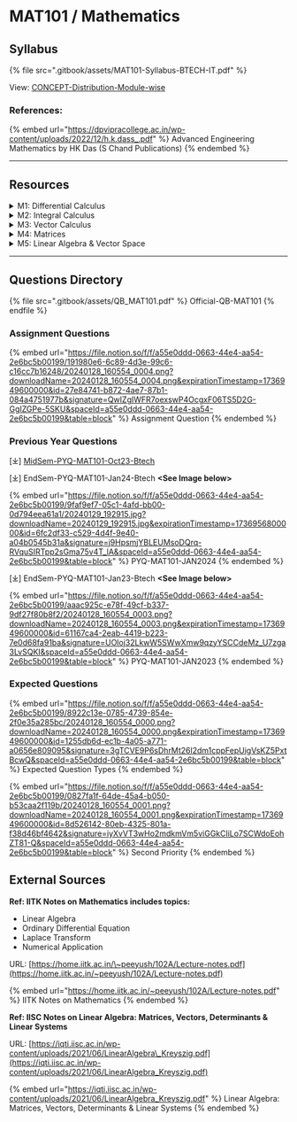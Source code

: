 # MAT101 / Mathematics

## Syllabus

{% file src=".gitbook/assets/MAT101-Syllabus-BTECH-IT.pdf" %}

View: [CONCEPT-Distribution-Module-wise](https://file.notion.so/f/f/a55e0ddd-0663-44e4-aa54-2e6bc5b00199/b96bc178-b162-454a-96f3-1e1fb79e8702/20240127_224113.jpg?table=block\&id=10a8455a-ef37-4acd-b60a-407b416ebf61\&spaceId=a55e0ddd-0663-44e4-aa54-2e6bc5b00199\&expirationTimestamp=1736949600000\&signature=8FnViHra51wtlhO1RQ2MkpDAEG8K2cpBUyXAjorbzfI\&downloadName=20240127_224113.jpg)

### References:

{% embed url="https://dpvipracollege.ac.in/wp-content/uploads/2022/12/h.k.dass_.pdf" %}
Advanced Engineering Mathematics by HK Das (S Chand Publications)
{% endembed %}

***

## Resources

<details>

<summary>M1: Differential Calculus</summary>

\[⤓] [L1-Successive\_Differentiation-1\_MAT101](https://file.notion.so/f/f/a55e0ddd-0663-44e4-aa54-2e6bc5b00199/91df37f2-ac77-4854-88d2-30b5556b71fc/L-1_Successive_Differentiation-1_MAT-101-1.pdf?table=block\&id=2dfa38df-945c-472b-8f45-d52f01b5f357\&spaceId=a55e0ddd-0663-44e4-aa54-2e6bc5b00199\&expirationTimestamp=1736942400000\&signature=k6kz897pxPBA0eddq7F_7YZ-EFSg47a13DyL0J7BxYc\&downloadName=L-1_Successive_Differentiation-1_MAT-101-1.pdf)

\[⤓] [L2-Successive\_Differentiation-1\_MAT101](https://file.notion.so/f/f/a55e0ddd-0663-44e4-aa54-2e6bc5b00199/eebe7963-e096-45ce-a037-a27c5c1cdce7/L-2_Successive_Differentiation-2_MAT-101-1.pdf?table=block\&id=40896c68-094b-4d97-b106-2a5fc081884b\&spaceId=a55e0ddd-0663-44e4-aa54-2e6bc5b00199\&expirationTimestamp=1736942400000\&signature=xX_x6quo5hWaMlPaqB6cw0XsS--N7mM7CmO2al-wXxQ\&downloadName=L-2_Successive_Differentiation-2_MAT-101-1.pdf)

\[⤓] [L3-Successive\_Differentiation-1\_MAT101](https://file.notion.so/f/f/a55e0ddd-0663-44e4-aa54-2e6bc5b00199/8881f743-1da7-4c39-a44b-832232e88b10/L-3_Successive_Differentiation-3_MAT-101-1.pdf?table=block\&id=3985b6d6-d1be-4b9f-b211-7aab45387060\&spaceId=a55e0ddd-0663-44e4-aa54-2e6bc5b00199\&expirationTimestamp=1736942400000\&signature=U_xu5ZO9WL8LYVXNu9j3IH93dEdd3LjZ_ytLyq1blIc\&downloadName=L-3_Successive_Differentiation-3_MAT-101-1.pdf)

\[⤓] [L4-Leibnitz-Theorem\_MAT101](https://file.notion.so/f/f/a55e0ddd-0663-44e4-aa54-2e6bc5b00199/7244f847-cdc2-4313-a82c-e63f4e46ca16/L-4_Leibnitz_Theorem_MAT-101.pdf?table=block\&id=47b2a016-13c4-4618-97ea-ece229017d6f\&spaceId=a55e0ddd-0663-44e4-aa54-2e6bc5b00199\&expirationTimestamp=1736942400000\&signature=faB1xwgnGMqpmph0GYBrmPijuh50d2CWG1pIAUMcjnw\&downloadName=L-4_Leibnitz_Theorem_MAT-101.pdf)

\[⤓] [L5-Leibnitz-Theorem\_MAT101](https://file.notion.so/f/f/a55e0ddd-0663-44e4-aa54-2e6bc5b00199/0cc2606c-83df-4a24-a51d-cea9c5789053/L-5_Leibnitzs_Theorem_2_MAT-101.pdf?table=block\&id=f5a5f1a6-4430-461e-af8a-db992da112b0\&spaceId=a55e0ddd-0663-44e4-aa54-2e6bc5b00199\&expirationTimestamp=1736942400000\&signature=_cgTcwBlIVe6jz_OT8wRiV8XectNTWvdms1zCc3rXlg\&downloadName=L-5_Leibnitz%27s_Theorem_2_MAT-101.pdf)

\[⤓] [L6-Rolles-Theorem-MAT101](https://file.notion.so/f/f/a55e0ddd-0663-44e4-aa54-2e6bc5b00199/21f5caec-86e1-40d5-94f6-1c3bad58a947/L-6_Rolles_Theorem_MAT-101.pdf?table=block\&id=15e88d8a-242d-4373-8fef-36c14af13efe\&spaceId=a55e0ddd-0663-44e4-aa54-2e6bc5b00199\&expirationTimestamp=1736942400000\&signature=d1Ic_F8J_A-k52fZSjNGhoYFNYgyB_um6iO_ILWJIk4\&downloadName=L-6_Rolle%27s_Theorem_MAT-101.pdf)

\[⤓] [L7-MeanValueTheorem-MAT101](https://file.notion.so/f/f/a55e0ddd-0663-44e4-aa54-2e6bc5b00199/55e84288-8aba-4f39-9122-c63a27b1203d/L-7_Mean_Value_Theorems_MAT-10.pdf?table=block\&id=dbf088d6-1ac1-4eaf-ba29-392456399bbf\&spaceId=a55e0ddd-0663-44e4-aa54-2e6bc5b00199\&expirationTimestamp=1736942400000\&signature=tPBUvBNa0S1rc9QiS0dcSyXtstCB5ZjKb-QssG_2SdA\&downloadName=L-7_Mean_Value_Theorems_MAT-10.pdf)

\[⤓] [L8-MeanValueTheorem-MAT101](https://file.notion.so/f/f/a55e0ddd-0663-44e4-aa54-2e6bc5b00199/3555ac93-3949-4fe1-a675-45390607ff7b/L-8_Mean_Value_Theorems-2_MAT-101.pdf?table=block\&id=d2418cef-9708-44f6-b3c6-e393323cde1e\&spaceId=a55e0ddd-0663-44e4-aa54-2e6bc5b00199\&expirationTimestamp=1736942400000\&signature=KldeYoZd6y9U4d3XRAzEzNoYM7VN4wBuQ7FNuS8TEC0\&downloadName=L-8_Mean_Value_Theorems-2_MAT-101.pdf)

\[⤓] [L9-Partial-Differentiaion-MAT101](https://file.notion.so/f/f/a55e0ddd-0663-44e4-aa54-2e6bc5b00199/d13f0365-9888-488e-b828-6a82592eb2e5/L-9_Partial_Differential_MAT-101.pdf?table=block\&id=09d47b49-260f-4904-b5ff-3560a8b27ff1\&spaceId=a55e0ddd-0663-44e4-aa54-2e6bc5b00199\&expirationTimestamp=1736942400000\&signature=Y5C9Prqj_3ASlvShmbv7bntTGOiQH4iNZbdeJOnbQH8\&downloadName=L-9_Partial_Differential_MAT-101.pdf)

\[⤓] [L10-Maxima-Minima-MAT101](https://file.notion.so/f/f/a55e0ddd-0663-44e4-aa54-2e6bc5b00199/d94a659f-9d52-497c-b82a-3519be6a97be/L-10_Maxima_Minima_MAT-101.pdf?table=block\&id=e4c6eff5-b360-4aa7-b950-698a4b793999\&spaceId=a55e0ddd-0663-44e4-aa54-2e6bc5b00199\&expirationTimestamp=1736942400000\&signature=zSjuMJjZv7RfbGa9QGrw4M5ekjUw9IWB4qxUL9bz-58\&downloadName=L-10_Maxima_Minima_MAT-101.pdf)

\[ ▶︎ ] [L1-Partial Differentiation (Basic Concepts)](https://youtu.be/_T7rcF1mrIw?si=r_EgCLw2p-CKQtWq)

\[ ▶︎ ] [L2-Partial Differentiation (Basic Questions)](https://youtu.be/YtWqxK-3TQk?si=D3dWUyhtqMxWY-un)

\[ ▶︎ ] [L3-Partial Derivative of 1st Order - Part 1](https://youtu.be/FtKWs--F1pc?si=s8E5rKVxZ4kGI-DF)

\[ ▶︎ ] [L4-Partial Derivative of 1st Order - Part 2](https://youtu.be/YZXI_iBV4v4?si=AtfJhucx07wwbqEg)

\[ ▶︎ ] [L5-Partial Derivative of 1st Order - Part 3](https://youtu.be/_iZAhNZTPww?si=UQY_yhG9p-9aC3hd)

\[ ▶︎ ] [L1-Successive Differentiation (Algebraic Fn) ](https://youtu.be/SYjzQypOtiw?si=IkuYHz9npqtwNX-o)

\[ ▶︎ ] [L2-Successive Differentiation (nth Order Deriv. of Trigono Fn)](https://youtu.be/3o-QLMvD2dg?si=ncdADkwuhNOfU00N)

\[ ▶︎ ] [L3-Successive Differentiation (Leibnitz Theorem)](https://youtu.be/PHIGwMmi7iU?si=DQwLUq3Uau4pb-Wr)

\[ ▶︎ ] [L1-Differential Calculus (Rolle's Theorem)](https://youtu.be/bQ_B9cHBYfQ?si=y5VZIiaXIHtNBQGL)&#x20;

\[ ▶︎ ] [L2-Differential Calculus (LMVT) ](https://youtu.be/B_k3cWFoTp4?si=zZMih7mXu8Dh2TXf)

\[ ▶︎ ] [L3-Differential Calculus (Taylor's & Maclaurin's Theorem)](https://youtu.be/Em6cGzwOq-Y?si=9yswxjMP6PcKTK0F)&#x20;

\[ ▶︎ ] [L4-Differential Calculus (Standard Expansions)](https://youtu.be/uYN6AdndsgE?si=JHoiqFKMiZ_NK3PX)

\[ ▶︎ ] [Total Derivatives (Concept & Problems)](https://youtu.be/m1nAHb0wUXg?si=SEKxgQ0ugqJ3lzED)

\[ ▶︎ ] [L1-Maxima & Minima (Appl of Partial Derivative)](https://youtu.be/In3oZPIymm8?si=unne7rIElM60Aftt)

\[ ▶︎ ] [L2-Maxima & Minima (Appl of Partial Derivative)](https://youtu.be/T5HzdeSnlhM?si=Ksvmj4tVU094CDWy)

</details>

<details>

<summary>M2: Integral Calculus</summary>

\[⤓] [L11-Definite-Integral-Beta-Gamma-fn-MAT101](https://file.notion.so/f/f/a55e0ddd-0663-44e4-aa54-2e6bc5b00199/4196da50-57c9-4566-bbc3-0db29808ca19/L-11_Definite_Integral_Beta_Gamma_Function_MAT-101-1.pdf?table=block\&id=64944fbb-d5b7-4a64-a95c-2ff851300914\&spaceId=a55e0ddd-0663-44e4-aa54-2e6bc5b00199\&expirationTimestamp=1736942400000\&signature=aUdfb-r5MQVEJEu4Nur43Y5xHtZdk8NG_PQDJ7ijVdg\&downloadName=L-11_Definite_Integral_Beta_Gamma_Function_MAT-101-1.pdf)

\[⤓] [L12-RelationInBetaGamma-fn-MAT101](https://file.notion.so/f/f/a55e0ddd-0663-44e4-aa54-2e6bc5b00199/ff5a4f00-5790-4bef-8c45-dbcc682bba6c/L-12_Relation_in_Beta_Gamma_Functions.pdf?table=block\&id=81fc22b1-06c0-4da0-969f-dc66c24e5351\&spaceId=a55e0ddd-0663-44e4-aa54-2e6bc5b00199\&expirationTimestamp=1736942400000\&signature=rpbYk_EzT7iAiM_SzX45ZxkHbGqTRCoWM0tUZ_d-VJA\&downloadName=L-12_Relation_in_Beta_Gamma_Functions.pdf)

\[⤓] [L13-Area-of-CartesianCurve-MAT101](https://file.notion.so/f/f/a55e0ddd-0663-44e4-aa54-2e6bc5b00199/22435ef3-8750-497d-9918-c12499e17ee1/L-13_Area_of_Cartesian_Curves.pdf?table=block\&id=44fdbbcc-8c41-4d49-a791-3b7b2cffcfe3\&spaceId=a55e0ddd-0663-44e4-aa54-2e6bc5b00199\&expirationTimestamp=1736942400000\&signature=q06LPGU5TlyOanDXedoobqzV0wHTmeBFQEhliwLDItg\&downloadName=L-13_Area_of_Cartesian_Curves.pdf)

\[⤓] [L14-VolOfRevolution-MAT101](https://file.notion.so/f/f/a55e0ddd-0663-44e4-aa54-2e6bc5b00199/be50f115-c621-4622-b1b0-0b1f79f4fc06/L-14_Volume_of_Revolution_MAT-101.pdf?table=block\&id=a1e496c2-2b06-4afe-9455-ce044bca50ab\&spaceId=a55e0ddd-0663-44e4-aa54-2e6bc5b00199\&expirationTimestamp=1736942400000\&signature=gohk4nonBLmuw3BjaRKrcmO3BR48v5_IAFP6PnFAoVk\&downloadName=L-14_Volume_of_Revolution_MAT-101.pdf)

\[⤓] [L15-SurfaceOfRevolution-MAT101](https://file.notion.so/f/f/a55e0ddd-0663-44e4-aa54-2e6bc5b00199/47b90c99-30e3-4a13-ab9c-c7dcecd3ff58/L-15_Surface_of_Revolution_MAT-101.pdf?table=block\&id=75171d46-190a-48d9-be1e-b21b8bbd0a85\&spaceId=a55e0ddd-0663-44e4-aa54-2e6bc5b00199\&expirationTimestamp=1736942400000\&signature=RSOQ5bYr-v555-vyevSe9sKb2RLsw2zE9aUGMHJtIkI\&downloadName=L-15_Surface_of_Revolution_MAT-101.pdf)

\[⤓] [L16-MultipleIntegrals-MAT101](https://file.notion.so/f/f/a55e0ddd-0663-44e4-aa54-2e6bc5b00199/d01bbcfe-f0c0-4aa4-b90d-49feacde7650/L-16_Multiple_Integrals_MAT-101-1.pdf?table=block\&id=5a54fd17-de01-4eb9-9c3c-47041bc580b0\&spaceId=a55e0ddd-0663-44e4-aa54-2e6bc5b00199\&expirationTimestamp=1736942400000\&signature=4gSMkvI24irgq4wsEhKR-WGOS-h3JHuCFEiZyqBqWp4\&downloadName=L-16_Multiple_Integrals_MAT-101-1.pdf)

\[ ▶︎ ] [L1-Beta & Gamma Function (Property)](https://youtu.be/LLX0UjUGL5w?si=NKLYXahN8H_ON2nh)

\[ ▶︎ ][ L2-Beta & Gamma Function (Tricks to Solve Different Function)](https://youtu.be/G01UYZ_YZDA?si=SjFfjSwt0ht9DWDw)

\[ ▶︎ ] [L3-Beta & Gamma Function (Types of Beta function) - Part 1](https://youtu.be/BW1ZsjChbno?si=hJOKXuaTNyVpyqal)

\[ ▶︎ ][ L4-Beta & Gamma Function (Types of Beta function) - Part 2](https://youtu.be/ID5qjCARkL4?si=zmmMzo7atiqe-np7)

\[ ▶︎ ] [Double Integrals (Evaluation of Direct Double Integral)](https://youtu.be/swF628VHQDo?si=PRRGFkGFQ-PeDNI1)

\[ ▶︎ ] [Double Integrals (Cartesian to Polar)](https://youtu.be/3IgY__Hpv1k?si=RRwqCYlzf0JmJRT1)

\[ ▶︎ ] [Double Integrals (Limit is not given (Region))](https://youtu.be/GtgY7Jw8avY?si=SpoUYwwrTAPCUuYb)

\[ ▶︎ ] [Double Integrals (Area by Double Integration)](https://youtu.be/FVZhdEPldIk?si=iE1FXPHk3bxU_0Km)

</details>

<details>

<summary>M3: Vector Calculus</summary>

\[⤓] [L1-Vector-Calculus-MAT101](https://file.notion.so/f/f/a55e0ddd-0663-44e4-aa54-2e6bc5b00199/39c6cc5e-1363-428e-8fcc-3e06160129e2/Vector_Space_1_MAT_101-1.pdf?table=block\&id=6941344c-f37c-4c7f-b35b-079274e37343\&spaceId=a55e0ddd-0663-44e4-aa54-2e6bc5b00199\&expirationTimestamp=1736942400000\&signature=AlofA3TuB8zjKMwUJgEkSbd1jFlhRgAKCClYVP1Fplo\&downloadName=Vector_Space_1_MAT_101-1.pdf)

\[⤓] [L2-Vector-Calculus-MAT101](https://file.notion.so/f/f/a55e0ddd-0663-44e4-aa54-2e6bc5b00199/b641ff27-b76c-40a6-8bb9-2814293a848d/Vector_Space_2_MAT_101-1.pdf?table=block\&id=7a143d6b-67f0-4242-8014-9043c42d6c82\&spaceId=a55e0ddd-0663-44e4-aa54-2e6bc5b00199\&expirationTimestamp=1736942400000\&signature=dMTjMl5YTqnBKg6BC_51qFeu7YHP_9oLosrBQN14EAg\&downloadName=Vector_Space_2_MAT_101-1.pdf)

\[⤓] [L3-Vector-Calculus-MAT101](https://file.notion.so/f/f/a55e0ddd-0663-44e4-aa54-2e6bc5b00199/40f7ee24-5424-455c-a60d-c651b6ad9c27/Vector_Space_3_MAT_101.pdf?table=block\&id=018cdeb2-d2d0-47e9-b07a-06d27a311439\&spaceId=a55e0ddd-0663-44e4-aa54-2e6bc5b00199\&expirationTimestamp=1736942400000\&signature=X3skTm-EXkC33czxaSG1f5d489VPN191hZTvKsOhBOE\&downloadName=Vector_Space_3_MAT_101.pdf)

\[⤓] [L5-Vector-Calculus-MAT101](https://file.notion.so/f/f/a55e0ddd-0663-44e4-aa54-2e6bc5b00199/a99f7d04-45d4-4d8a-8a92-de8d3c9dbdcc/Vector_Space_5_MAT_101-1.pdf?table=block\&id=b46533f1-de86-4a46-a6b9-f80b5513f937\&spaceId=a55e0ddd-0663-44e4-aa54-2e6bc5b00199\&expirationTimestamp=1736942400000\&signature=HdbkbkwcXTtZkiphFUITRrnqB3iv7lPsxWmN7XCZeF4\&downloadName=Vector_Space_5_MAT_101-1.pdf)

\[⤓] [L6-Vector-Calculus-MAT101](https://file.notion.so/f/f/a55e0ddd-0663-44e4-aa54-2e6bc5b00199/a79999e3-f069-4279-b3b7-cd13661ec291/Vector-6_MAT-101-1.pdf?table=block\&id=50013483-ddea-474d-a3fb-829bf81d2671\&spaceId=a55e0ddd-0663-44e4-aa54-2e6bc5b00199\&expirationTimestamp=1736942400000\&signature=MZCO0IjHoaOuYkgf0D84hmi8VmXVA6Lm1kaW9CIXU6I\&downloadName=Vector-6_MAT-101-1.pdf)

\[⤓] [L7-Vector-Calculus-MAT101](https://file.notion.so/f/f/a55e0ddd-0663-44e4-aa54-2e6bc5b00199/2489ce7e-1a7b-4fe0-8010-ddd572181c45/Vector_7_MAT_101-1.pdf?table=block\&id=824995b1-56ba-4565-a68d-ff165d419966\&spaceId=a55e0ddd-0663-44e4-aa54-2e6bc5b00199\&expirationTimestamp=1736942400000\&signature=nm-sQD0dvHiTJg2RR1-BV1EsSTrXiVNFk_NO3Nxg8Ho\&downloadName=Vector_7_MAT_101-1.pdf)

\[⤓] [L8-Vector-Calculus-MAT101](https://file.notion.so/f/f/a55e0ddd-0663-44e4-aa54-2e6bc5b00199/9bee90d2-f65e-41a5-9c7b-07d881777f0b/Vector_8_MAT_101.pdf?table=block\&id=a2509402-73e3-4320-83ec-fb68bdb9c816\&spaceId=a55e0ddd-0663-44e4-aa54-2e6bc5b00199\&expirationTimestamp=1736942400000\&signature=57MlrZS1HXlhsP56ACQYciBN_pLdbuhPUma8yjz2bTk\&downloadName=Vector_8_MAT_101.pdf)

\[ ▶︎ ] [L1-Vector-Diff. (Gradient & Directional Derivative)](https://youtu.be/NAJuuEKwOIQ?si=q1_oq39XXqGarKan)

\[ ▶︎ ][ L2-Vector-Diff. (Angle between the Normals)](https://youtu.be/GRkThi4L4sU?si=ASYmL09rph9M-THS)

\[ ▶︎ ] [L3-Vector-Diff. (Divergence & Curl)](https://youtu.be/iWW0LVd8bVQ?si=VRkMUpIpYp0uJczP)

\[ ▶︎ ] [L4-Vector-Diff. (One Shot)](https://youtu.be/t7VGyM7jOsU?si=0Uvg6cLrAyRLGQ9g)

\[ ▶︎ ] [L1-Vector-Integration. (Line Integral) - Part 1](https://youtu.be/IE5tAyIQviE?si=HTJHsVtqNZT_ohtq)

\[ ▶︎ ] [L2-Vector-Integration. (Line Integral) - Part 2](https://youtu.be/hPspDNnnAxQ?si=05y_hk2qqhz8_0CM)&#x20;

\[ ▶︎ ] [L3-Vector-Integration. (Green's Theorem)](https://youtu.be/jc0md5xkHYY?si=7MzoLtDZBOiN596v)

\[ ▶︎ ] [L4-Vector-Integration. (Stoke's Theorem)](https://youtu.be/ZYOGVj98UVE?si=3EvpTZp14R4_cjn3)

\[ ▶︎ ] [L5-Vector-Integration. (One Shot)](https://youtu.be/9NIOJICQ6vc?si=OGnsk3orcO1HR7tc)

</details>

<details>

<summary>M4: Matrices</summary>

\[⤓] [L1-Matrices-MAT101](https://file.notion.so/f/f/a55e0ddd-0663-44e4-aa54-2e6bc5b00199/4c21da0c-e701-4cfb-afc5-fb62a8d30ec9/Matrix_1_MAT_101-1.pdf?table=block\&id=a9cd1b10-3b16-4562-899c-65ec3b258668\&spaceId=a55e0ddd-0663-44e4-aa54-2e6bc5b00199\&expirationTimestamp=1736942400000\&signature=LCeFEgHT-AEaqWIQ5JfgLxAYJKviCsdIqKtL3m_3dQk\&downloadName=Matrix_1_MAT_101-1.pdf)

\[⤓] [L2-Matrices-MAT101](https://file.notion.so/f/f/a55e0ddd-0663-44e4-aa54-2e6bc5b00199/62fbf49a-ea13-46ed-96cf-1341128d700a/Matrix_2_MAT_101-1.pdf?table=block\&id=7d46dd77-ea93-47cb-bfb3-df587864eb1b\&spaceId=a55e0ddd-0663-44e4-aa54-2e6bc5b00199\&expirationTimestamp=1736942400000\&signature=22ia5UKjQTTDLbznMUyGcqNzwy3sNHXE_c1_wG9aEZY\&downloadName=Matrix_2_MAT_101-1.pdf)

\[⤓] [L3-Matrices-MAT101](https://file.notion.so/f/f/a55e0ddd-0663-44e4-aa54-2e6bc5b00199/32d7241e-c8d2-49ad-a718-aa8d93e80fa9/Matrix_3_MAT_101-1.pdf?table=block\&id=9a74e229-241d-4000-8600-e6797354ed57\&spaceId=a55e0ddd-0663-44e4-aa54-2e6bc5b00199\&expirationTimestamp=1736942400000\&signature=gloMDQ1FELvuQ0odmWrlpCkBbmEQy1joLBcY8Bs2iMo\&downloadName=Matrix_3_MAT_101-1.pdf)

\[⤓] [L4-Matrices-MAT101](https://file.notion.so/f/f/a55e0ddd-0663-44e4-aa54-2e6bc5b00199/4595669f-7982-4201-bcde-7a4101d43aff/Matrix_4_MAT_101-1.pdf?table=block\&id=f2f28f3f-c5a6-4113-9268-488d0a891172\&spaceId=a55e0ddd-0663-44e4-aa54-2e6bc5b00199\&expirationTimestamp=1736942400000\&signature=ClLmOh7OsohYI0q__xNL_2DTBdc4en_PWkPly0t8ubs\&downloadName=Matrix_4_MAT_101-1.pdf)

\[⤓] [L5-Matrices-MAT101](https://file.notion.so/f/f/a55e0ddd-0663-44e4-aa54-2e6bc5b00199/36100035-f3d5-43b1-b06b-26f0d6c714a3/Matrix_5_MAT_101-1.pdf?table=block\&id=f5d56d72-39e2-4705-afef-681790bfb702\&spaceId=a55e0ddd-0663-44e4-aa54-2e6bc5b00199\&expirationTimestamp=1736942400000\&signature=IBmMsiTWpDDhDt24ujEl6h1s3Crh_4-BzKFicjkPGqs\&downloadName=Matrix_5_MAT_101-1.pdf)

\[⤓] [L6-Matrices-MAT101](https://file.notion.so/f/f/a55e0ddd-0663-44e4-aa54-2e6bc5b00199/e3cd8722-e017-470d-a695-9309f9e72675/Matrix_6_MAT_101-1.pdf?table=block\&id=3264196f-19cf-47c0-b447-f96e3e053807\&spaceId=a55e0ddd-0663-44e4-aa54-2e6bc5b00199\&expirationTimestamp=1736942400000\&signature=kiUS-PCAj934Dcpy6Y7iariSH3VykxOx-3tWF8CFS2w\&downloadName=Matrix_6_MAT_101-1.pdf)

\[⤓] [L7-Matrices-MAT101](https://file.notion.so/f/f/a55e0ddd-0663-44e4-aa54-2e6bc5b00199/623f130c-4a24-487b-b4d8-3cd69c2461c8/Matrix_7_MAT_101-1.pdf?table=block\&id=179e7016-b659-4165-933f-d9990dc181a1\&spaceId=a55e0ddd-0663-44e4-aa54-2e6bc5b00199\&expirationTimestamp=1736942400000\&signature=39OvQU6lSjQVZuJQtylFjB_-kU91ZO6Vs_scAlZZAHk\&downloadName=Matrix_7_MAT_101-1.pdf)

\[ ▶︎ ] [Shortcut Trick to find Inverse Matrix 2x2 & 3x3](https://youtu.be/vXMfuIWSYrg?si=rmaQBWXoGX7X3Bu5)

\[ ▶︎ ] [L1-Matrices (Types & Operations)](https://youtu.be/YNkv74VuXvk?si=0ayYfa9xOm3fOsRg)

\[ ▶︎ ] [L2-Properties of Matrices & Orthogonal Matrix](https://youtu.be/w9ZcD15DECM?si=8EGKdTHhtl41F6fL)

\[ ▶︎ ] [L3-Unitary Matrix](https://youtu.be/PeRzg4mfNEI?si=gLC_3uuvxRGlkhjG)

\[ ▶︎ ] [L4-Rank of Matrix (Normal Form)](https://youtu.be/E7iXLYx8_GI?si=P9Lt42K-bf4gg1Rh)

\[ ▶︎ ] [L5-Part-1 Reduction of Matrix to Normal Form ](https://youtu.be/GPAjA9mmhnw?si=UHm5NJlrSZXfva6M)

\[ ▶︎ ] [L6-Part-2 Reduction of Matrix to Normal Form](https://youtu.be/FUku0LVo87k?si=9pBxs2TTicfiUl4N)

\[ ▶︎ ] [L7-Part-1 Matrices - Linear Dependence & Independence](https://youtu.be/gqq_aPn4NcI?si=DPrIVGTe-QCSRHNY)

\[ ▶︎ ] [L8-Part-1 Matrices - Linear Dependence & Independence](https://youtu.be/cWsLTf-6YuA?si=EnRDOKdygJW_H8RR)

\[ ▶︎ ] [L9-Conditions of Consistency](https://youtu.be/Z3bylFBtD3A?si=mGmz7TkoQmMqqFpc)

\[ ▶︎ ] [L1-Eigen Values & Vectors (Values Not Repeated)](https://youtu.be/p4A0XDL6_XQ?si=f33UK89jBrNSorWl)

\[ ▶︎ ] [L2-Eigen Values & Vectors (Values Repeated)](https://youtu.be/b6Mab8ZIpSU?si=KwAM-e61EYSCcM4_)

\[ ▶︎ ] [L3-Eigen Values & Vectors (All Numerical Types)](https://youtu.be/1_ryGlULx98?si=wLWyOG11dlsP5ybW)

\[ ▶︎ ] [L4-Eigen Values & Vectors (Cayley-Hamilton Theorem) Part-1](https://youtu.be/Z0YZgTGCm5s?si=SvOv9DHIOwcqaXPK)

\[ ▶︎ ] [L5-Eigen Values & Vectors (Cayley-Hamilton Theorem) Part-2](https://youtu.be/kN_fttxDRKY?si=0AZMLh88igwlnPEZ)

\[ ▶︎ ] [L6-Eigen Values & Vectors (Diagnoalization of Matrix) Part-1](https://youtu.be/GARl7AJEq0o?si=HAhbwUdhtJc0GgAL)

\[ ▶︎ ] [L7-Eigen Values & Vectors (Diagnoalization of Matrix) Part-2](https://youtu.be/4NbJRM8WRsU?si=_iAp6x95CGdJaR-S)

\[ ▶︎ ] [L8-Eigen Values & Vectors (Functions of Square Matrix)](https://youtu.be/66Y2uQJQ_ew?si=onCOLqmfFkI39dFt)

\[ ▶︎ ] [Solution of Systems of Linear Eqs - Gauss Jordan Method](https://youtu.be/oPkTasoJngA?si=dzPTQi5NjspRNYsU)

\[ ▶︎ ] [Solution of Systems of Linear Eqs - Gauss Elimination Method](https://youtu.be/Gkit1hUTsX8?si=gZ5zEtmpHyEicnIk)

</details>

<details>

<summary>M5: Linear Algebra &#x26; Vector Space</summary>

\[⤓] [L1-Group-ring-fields-MAT301](https://www-users.cse.umn.edu/~brubaker/docs/152/152groups.pdf)

\[⤓] [L2-VectorSpace-MAT301](https://www.statlect.com/matrix-algebra/linear-spaces)

\[⤓] [L3-LinearDependenceVectors-MAT301](https://www.superprof.co.uk/resources/academic/maths/analytical-geometry/vectors/linearly-dependent-vectors.html#chapter_linearly-dependent-vectors)

\[⤓] [L4-LinearTransformMaps-MAT301](https://www.statlect.com/matrix-algebra/linear-map)

\[⤓] [L5-LinearMap-Range-Kernel-MAT301](https://people.tamu.edu/~yvorobets/MATH304-2010A/Lect2-08web.pdf)

\[⤓] [L6-InverseLinearTransform-MAT301](https://staff.csie.ncu.edu.tw/chia/Course/LinearAlgebra/sec2-3.pdf)

\[⤓] [L7-RankNullityTheorem-MAT301](https://brilliant.org/wiki/rank-nullity-theorem/)

\[⤓] [L8-LinearMap-Composition-MAT301](https://www.statlect.com/matrix-algebra/composition-of-linear-maps)

\[⤓] [L9-LinearMap-Matrix-MAT301](https://www.statlect.com/matrix-algebra/matrix-of-a-linear-map)

\[ ▶︎ ] [Group (Definition+Ex)](https://youtu.be/0a7OEwnoW7c?si=nZY0VeQdqPpTBBA2)

\[ ▶︎ ] [Ring (Definition+Ex)](https://youtu.be/mEkHlJ27qwY?si=6f7WudyvJAXiq7QT)

\[ ▶︎ ] [Fields (Definition+Ex)](https://youtu.be/Y_wHlCJ0zt8?si=RGWAPNjAxLtmVtsI)

\[ ▶︎ ] [Vector Space (Definition+Ex](https://youtu.be/1XlT3Y2oyAU?si=c1DT_g8LB7BOYYU1))

\[ ▶︎ ] [Linear Transformation](https://youtu.be/1fLxcBJB_t8?si=eM_hxf-1LZ5CEbp1)

\[ ▶︎ ] [Theorems of Linear Dependence & Independence](https://youtu.be/wGiJkeuJDcM?si=-pyri59YENDGTapf)

\[ ▶︎ ] [Matrix Representation of Linear Transformation](https://youtu.be/NCsoLIlz_lU?si=mo98C1nZUvHi2s_f)

\[ ▶︎ ] [Inverse of Linear Transformation](https://youtu.be/bXeQILCHnVY?si=kgztOV7imdkrt0Sb)

\[ ▶︎ ] [Rank Nullity Theorem (Statement+Proof)](https://youtu.be/HnFFuXDi9p8?si=hhqPn6rEmguzI8Uu)

\[ ▶︎ ] [Rank Nullity Theorem (Numerical](https://youtu.be/3HoSPQmpzKc?si=e99OCXsX7wQsBzYe))

\[ ▶︎ ] [Linear Algebra in ONE SHOT](https://youtu.be/UaKBee1-Xbs?si=aIDFIxZKoZ1TKHvL)

</details>

***

## Questions Directory

{% file src=".gitbook/assets/QB_MAT101.pdf" %}
Official-QB-MAT101
{% endfile %}

### Assignment Questions

{% embed url="https://file.notion.so/f/f/a55e0ddd-0663-44e4-aa54-2e6bc5b00199/191980e6-6c89-4d3e-99c6-c16cc7b16248/20240128_160554_0004.png?downloadName=20240128_160554_0004.png&expirationTimestamp=1736949600000&id=27e84741-b872-4ae7-87b1-084a4751977b&signature=QwIZgIWFR7oexswP4OcgxF06TS5D2G-GgIZGPe-5SKU&spaceId=a55e0ddd-0663-44e4-aa54-2e6bc5b00199&table=block" %}
Assignment Question
{% endembed %}

### Previous Year Questions

\[⤓] [MidSem-PYQ-MAT101-Oct23-Btech](https://file.notion.so/f/f/a55e0ddd-0663-44e4-aa54-2e6bc5b00199/aa0f5807-4838-471e-b31c-e63576569e35/Maths_Midsem-1_Test.pdf?table=block\&id=be1a3c01-2d0b-4995-a494-3083a5ecb09b\&spaceId=a55e0ddd-0663-44e4-aa54-2e6bc5b00199\&expirationTimestamp=1737043200000\&signature=r6pQ44zC44_h2d7yJ4roZp-c_E-DCZPXQ5ney2aNd3I\&downloadName=Maths_Midsem-1+Test.pdf)

\[⤓] EndSem-PYQ-MAT101-Jan24-Btech **\<See Image below>**

{% embed url="https://file.notion.so/f/f/a55e0ddd-0663-44e4-aa54-2e6bc5b00199/9faf9ef7-05c1-4afd-bb00-0d794eea61a1/20240129_192915.jpg?downloadName=20240129_192915.jpg&expirationTimestamp=1736956800000&id=6fc2df33-c529-4d4f-9e40-a04b0545b31a&signature=j9HpsmjYBLEUMsoDQrq-RVquSIRTpp2sGma75v4T_lA&spaceId=a55e0ddd-0663-44e4-aa54-2e6bc5b00199&table=block" %}
PYQ-MAT101-JAN2024
{% endembed %}

\[⤓] EndSem-PYQ-MAT101-Jan23-Btech **\<See Image below>**

{% embed url="https://file.notion.so/f/f/a55e0ddd-0663-44e4-aa54-2e6bc5b00199/aaac925c-e78f-49cf-b337-9df27f80b8f2/20240128_160554_0003.png?downloadName=20240128_160554_0003.png&expirationTimestamp=1736949600000&id=61167ca4-2eab-4419-b223-7e0d68fa91ba&signature=UOloj32LkwW5SWwXmw9qzyYSCCdeMz_U7zga3LvSQKI&spaceId=a55e0ddd-0663-44e4-aa54-2e6bc5b00199&table=block" %}
PYQ-MAT101-JAN2023
{% endembed %}

### Expected Questions

{% embed url="https://file.notion.so/f/f/a55e0ddd-0663-44e4-aa54-2e6bc5b00199/8922c13e-0785-4739-854e-2f0e35a285bc/20240128_160554_0000.png?downloadName=20240128_160554_0000.png&expirationTimestamp=1736949600000&id=1255db6d-ec1b-4a05-a771-a0656e809095&signature=3gTCVE9P6sDhrMt26l2dm1cppFepUigVsKZ5PxtBcwQ&spaceId=a55e0ddd-0663-44e4-aa54-2e6bc5b00199&table=block" %}
Expected Question Types
{% endembed %}

{% embed url="https://file.notion.so/f/f/a55e0ddd-0663-44e4-aa54-2e6bc5b00199/0827fa1f-64de-45a4-b050-b53caa2f119b/20240128_160554_0001.png?downloadName=20240128_160554_0001.png&expirationTimestamp=1736949600000&id=8d526142-80eb-4325-801a-f38d46bf4642&signature=iyXvVT3wHo2mdkmVm5viGGkCliLo7SCWdoEohZT81-Q&spaceId=a55e0ddd-0663-44e4-aa54-2e6bc5b00199&table=block" %}
Second Priority
{% endembed %}

## External Sources

**Ref: IITK Notes on Mathematics includes topics:**

* Linear Algebra
* Ordinary Differential Equation
* Laplace Transform
* Numerical Application

URL: [https://home.iitk.ac.in/\~peeyush/102A/Lecture-notes.pdf](https://home.iitk.ac.in/~peeyush/102A/Lecture-notes.pdf)

{% embed url="https://home.iitk.ac.in/~peeyush/102A/Lecture-notes.pdf" %}
IITK Notes on Mathematics
{% endembed %}

**Ref: IISC Notes on Linear Algebra: Matrices, Vectors, Determinants & Linear Systems**

URL: [https://iqti.iisc.ac.in/wp-content/uploads/2021/06/LinearAlgebra\_Kreyszig.pdf](https://iqti.iisc.ac.in/wp-content/uploads/2021/06/LinearAlgebra_Kreyszig.pdf)

{% embed url="https://iqti.iisc.ac.in/wp-content/uploads/2021/06/LinearAlgebra_Kreyszig.pdf" %}
Linear Algebra: Matrices, Vectors, Determinants & Linear Systems
{% endembed %}
